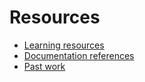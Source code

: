 # Resources

- [Learning resources](learning-resources.md)
- [Documentation references](ddoc-references.md)
- [Past work](past-work.md)
